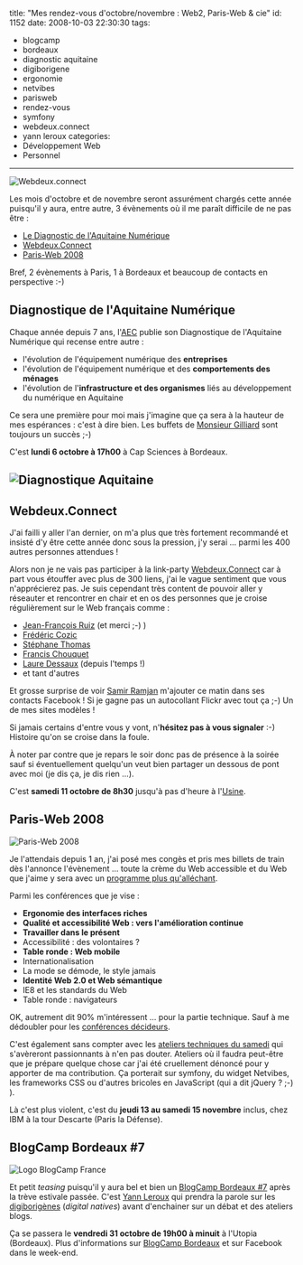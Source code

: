 title: "Mes rendez-vous d'octobre/novembre : Web2, Paris-Web & cie"
id: 1152
date: 2008-10-03 22:30:30
tags:
- blogcamp
- bordeaux
- diagnostic aquitaine
- digiborigene
- ergonomie
- netvibes
- parisweb
- rendez-vous
- symfony
- webdeux.connect
- yann leroux
categories:
- Développement Web
- Personnel
---

![](https://oncletom.io/images/2008/10/webdeuxconnect_300_250-150x150.jpg "Webdeux.connect")

Les mois d'octobre et de novembre seront assurément chargés cette année puisqu'il y aura, entre autre, 3 évènements où il me paraît difficile de ne pas être :

*   [Le Diagnostic de l'Aquitaine Numérique](http://www.aecom.org/blog/rdv/2008/09/un-nouvel-outil-de-gouvernance-des-tic.html)
*   [Webdeux.Connect](http://fr.amiando.com/webdeux-connect.html)
*   [Paris-Web 2008](http://www.paris-web.fr/2008/)

Bref, 2 évènements à Paris, 1 à Bordeaux et beaucoup de contacts en perspective :-)<!--more-->

## Diagnostique de l'Aquitaine Numérique

Chaque année depuis 7 ans, l'[AEC](http://www.aecom.org) publie son Diagnostique de l'Aquitaine Numérique qui recense entre autre :

*   l'évolution de l'équipement numérique des **entreprises**
*   l'évolution de l'équipement numérique et des **comportements des ménages**
*   l'évolution de l'**infrastructure et des organismes** liés au développement du numérique en Aquitaine

Ce sera une première pour moi mais j'imagine que ça sera à la hauteur de mes espérances : c'est à dire bien. Les buffets de [Monsieur Gilliard](http://www.dailymotion.com/video/x6n1yl_mesure-de-laquitaine-numerique_tech) sont toujours un succès ;-)

C'est **lundi 6 octobre à 17h00** à Cap Sciences à Bordeaux.

## ![](https://oncletom.io/images/2008/10/diagnotic-aquitaine.gif "Diagnostique Aquitaine")

## Webdeux.Connect

J'ai failli y aller l'an dernier, on m'a plus que très fortement recommandé et insisté d'y être cette année donc sous la pression, j'y serai ... parmi les 400 autres personnes attendues !

Alors non je ne vais pas participer à la link-party [Webdeux.Connect](http://www.webdeux.info/online-link-party-en-vue-du-webdeuxconnect) car à part vous étouffer avec plus de 300 liens, j'ai le vague sentiment que vous n'apprécierez pas.
Je suis cependant très content de pouvoir aller y réseauter et rencontrer en chair et en os des personnes que je croise régulièrement sur le Web français comme :

*   [Jean-François Ruiz](http://webdeux.info/) (et merci ;-) )
*   [Frédéric Cozic](http://www.monetiweb.com/)
*   [Stéphane Thomas](http://www.simpleentrepreneur.com/)
*   [Francis Chouquet](http://www.fran6art.com/)
*   [Laure Dessaux](http://www.blogsnco.fr/) (depuis l'temps !)
*   et tant d'autres

Et grosse surprise de voir [Samir Ramjan](http://www.flickr.com/) m'ajouter ce matin dans ses contacts Facebook ! Si je gagne pas un autocollant Flickr avec tout ça ;-) Un de mes sites modèles !

Si jamais certains d'entre vous y vont, n'**hésitez pas à vous signaler** :-) Histoire qu'on se croise dans la foule.

À noter par contre que je repars le soir donc pas de présence à la soirée sauf si éventuellement quelqu'un veut bien partager un dessous de pont avec moi (je dis ça, je dis rien ...).

C'est **samedi 11 octobre de 8h30** jusqu'à pas d'heure à l'[Usine](http://www.lusine-saintdenis.com).

## Paris-Web 2008

![](https://oncletom.io/images/2008/10/paris-web-2008.png "Paris-Web 2008")

Je l'attendais depuis 1 an, j'ai posé mes congès et pris mes billets de train dès l'annonce l'évènement ... toute la crème du Web accessible et du Web que j'aime y sera avec un [programme plus qu'alléchant](http://www.paris-web.fr/2008/-programme- "programme de Paris-Web 2008").

Parmi les conférences que je vise :

*   **Ergonomie des interfaces riches**
*   **Qualité et accessibilité Web : vers l'amélioration continue**
*   **Travailler dans le présent**
*   Accessibilité : des volontaires ?
*   **Table ronde : Web mobile**
*   Internationalisation
*   La mode se démode, le style jamais
*   **Identité Web 2.0 et Web sémantique**
*   IE8 et les standards du Web
*   Table ronde : navigateurs

OK, autrement dit 90% m'intéressent ... pour la partie technique. Sauf à me dédoubler pour les [conférences décideurs](http://www.paris-web.fr/2008/-vendredi-14-novembre-decideurs- "conférences décideurs de Paris-Web 2008").

C'est également sans compter avec les [ateliers techniques du samedi](http://www.paris-web.fr/2008/-samedi-15-novembre-technique- "ateliers techniques de Paris-Web 2008") qui s'avèreront passionnants à n'en pas douter.
Ateliers où il faudra peut-être que je prépare quelque chose car j'ai été cruellement dénoncé pour y apporter de ma contribution. Ça porterait sur symfony, du widget Netvibes, les frameworks CSS ou d'autres bricoles en JavaScript (qui a dit jQuery ? ;-) ).

Là c'est plus violent, c'est du **jeudi 13 au samedi 15 novembre** inclus, chez IBM à la tour Descarte (Paris la Défense).

## BlogCamp Bordeaux #7

![](https://oncletom.io/images/2008/02/blogcamp-france-logo.png "Logo BlogCamp France")

Et petit _teasing_ puisqu'il y aura bel et bien un [BlogCamp Bordeaux #7](http://blogcamp.fr/wiki/bordeaux/blogcamp7) après la trève estivale passée. C'est [Yann Leroux](http://www.psyetgeek.com/) qui prendra la parole sur les [digiborigènes](http://www.digiborigenes.fr) (_digital natives_) avant d'enchainer sur un débat et des ateliers blogs.

Ça se passera le **vendredi 31 octobre de 19h00 à minuit** à l'Utopia (Bordeaux).
Plus d'informations sur [BlogCamp Bordeaux](http://bordeaux.blogcamp.fr) et sur Facebook dans le week-end.